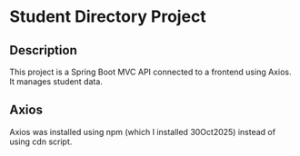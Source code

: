 # Student Directory Project

## Description
This project is a Spring Boot MVC API connected to a frontend using Axios. It manages student data. 

## Axios
Axios was installed using npm (which I installed 30Oct2025) instead of using cdn script. 